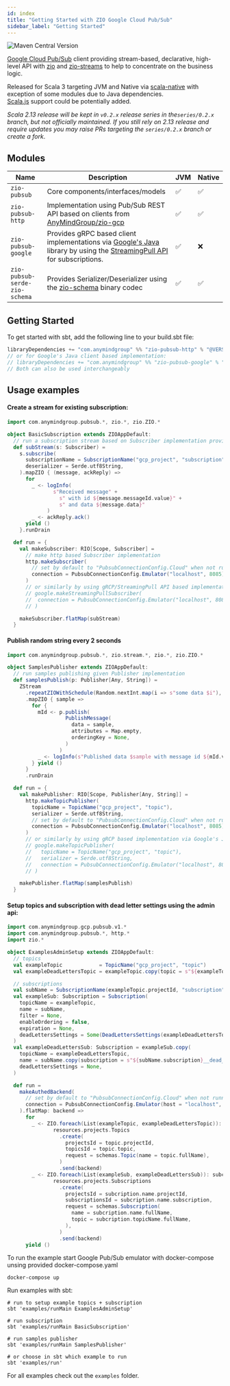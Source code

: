 ```yaml
---
id: index
title: "Getting Started with ZIO Google Cloud Pub/Sub"
sidebar_label: "Getting Started"
---
```


![Maven Central Version](https://img.shields.io/maven-central/v/com.anymindgroup/zio-pubsub_3)

[Google Cloud Pub/Sub](https://cloud.google.com/pubsub) client providing stream-based, declarative, high-level API with [zio](https://zio.dev) and [zio-streams](https://zio.dev/reference/stream) to help to concentrate on the business logic.

Released for Scala 3 targeting JVM and Native via [scala-native](https://scala-native.org) with exception of some modules due to Java dependencies.   
[Scala.js](https://www.scala-js.org) support could be potentially added.  

_Scala 2.13 release will be kept in `v0.2.x` release series in the`series/0.2.x` branch, but not officially maintained. If you still rely on 2.13 release and require updates you may raise PRs targeting the `series/0.2.x` branch or create a fork_.  

## Modules

| Name | Description | JVM | Native |
| ---- | ----------- | --- | ------ |
| `zio-pubsub` | Core components/interfaces/models | ✅ | ✅ |
| `zio-pubsub-http` | Implementation using Pub/Sub REST API based on clients from [AnyMindGroup/zio-gcp](https://github.com/AnyMindGroup/zio-gcp) | ✅ | ✅ |
| `zio-pubsub-google` | Provides gRPC based client implementations via [Google's Java](https://cloud.google.com/java/docs/reference/google-cloud-pubsub/latest/overview) library by using the [StreamingPull API](https://cloud.google.com/pubsub/docs/pull#streamingpull_api) for subscriptions. | ✅ | ❌ |
| `zio-pubsub-serde-zio-schema` | Provides Serializer/Deserializer using the [zio-schema](https://github.com/zio/zio-schema) binary codec | ✅ | ✅ |

## Getting Started

To get started with sbt, add the following line to your build.sbt file:

```scala
libraryDependencies += "com.anymindgroup" %% "zio-pubsub-http" % "@VERSION@"
// or for Google's Java client based implementation:
// libraryDependencies += "com.anymindgroup" %% "zio-pubsub-google" % "@VERSION@"
// Both can also be used interchangeably
```

## Usage examples

#### Create a stream for existing subscription:

```scala
import com.anymindgroup.pubsub.*, zio.*, zio.ZIO.*

object BasicSubscription extends ZIOAppDefault:
  // run a subscription stream based on Subscriber implementation provided
  def subStream(s: Subscriber) =
    s.subscribe(
      subscriptionName = SubscriptionName("gcp_project", "subscription"),
      deserializer = Serde.utf8String,
    ).mapZIO { (message, ackReply) =>
      for
        _ <- logInfo(
               s"Received message" +
                 s" with id ${message.messageId.value}" +
                 s" and data ${message.data}"
             )
        _ <- ackReply.ack()
      yield ()
    }.runDrain

  def run = {
    val makeSubscriber: RIO[Scope, Subscriber] =
      // make http based Subscriber implementation
      http.makeSubscriber(
        // set by default to "PubsubConnectionConfig.Cloud" when not running against an emulator
        connection = PubsubConnectionConfig.Emulator("localhost", 8085)
      )
      // or similarly by using gRCP/StreamingPull API based implementation via Google's Java client:
      // google.makeStreamingPullSubscriber(
      //  connection = PubsubConnectionConfig.Emulator("localhost", 8085)
      // )

    makeSubscriber.flatMap(subStream)
  }
```

#### Publish random string every 2 seconds

```scala
import com.anymindgroup.pubsub.*, zio.stream.*, zio.*, zio.ZIO.*

object SamplesPublisher extends ZIOAppDefault:
  // run samples publishing given Publisher implementation
  def samplesPublish(p: Publisher[Any, String]) =
    ZStream
      .repeatZIOWithSchedule(Random.nextInt.map(i => s"some data $i"), Schedule.fixed(2.seconds))
      .mapZIO { sample =>
        for {
          mId <- p.publish(
                   PublishMessage(
                     data = sample,
                     attributes = Map.empty,
                     orderingKey = None,
                   )
                 )
          _ <- logInfo(s"Published data $sample with message id ${mId.value}")
        } yield ()
      }
      .runDrain

  def run = {
    val makePublisher: RIO[Scope, Publisher[Any, String]] =
      http.makeTopicPublisher(
        topicName = TopicName("gcp_project", "topic"),
        serializer = Serde.utf8String,
        // set by default to "PubsubConnectionConfig.Cloud" when not running against an emulator
        connection = PubsubConnectionConfig.Emulator("localhost", 8085),
      )
      // or similarly by using gRCP based implementation via Google's Java client:
      // google.makeTopicPublisher(
      //   topicName = TopicName("gcp_project", "topic"),
      //   serializer = Serde.utf8String,
      //   connection = PubsubConnectionConfig.Emulator("localhost", 8085),
      // )

    makePublisher.flatMap(samplesPublish)
  }
```

#### Setup topics and subscription with dead letter settings using the admin api:

```scala
import com.anymindgroup.gcp.pubsub.v1.*
import com.anymindgroup.pubsub.*, http.*
import zio.*

object ExamplesAdminSetup extends ZIOAppDefault:
  // topics
  val exampleTopic            = TopicName("gcp_project", "topic")
  val exampleDeadLettersTopic = exampleTopic.copy(topic = s"${exampleTopic.topic}__dead_letters")

  // subscriptions
  val subName = SubscriptionName(exampleTopic.projectId, "subscription")
  val exampleSub: Subscription = Subscription(
    topicName = exampleTopic,
    name = subName,
    filter = None,
    enableOrdering = false,
    expiration = None,
    deadLettersSettings = Some(DeadLettersSettings(exampleDeadLettersTopic, 5)),
  )
  val exampleDeadLettersSub: Subscription = exampleSub.copy(
    topicName = exampleDeadLettersTopic,
    name = subName.copy(subscription = s"${subName.subscription}__dead_letters"),
    deadLettersSettings = None,
  )

  def run =
    makeAuthedBackend(
      // set by default to "PubsubConnectionConfig.Cloud" when not running against an emulator
      connection = PubsubConnectionConfig.Emulator(host = "localhost", port = 8085)
    ).flatMap: backend =>
      for
        _ <- ZIO.foreach(List(exampleTopic, exampleDeadLettersTopic)): topic =>
               resources.projects.Topics
                 .create(
                   projectsId = topic.projectId,
                   topicsId = topic.topic,
                   request = schemas.Topic(name = topic.fullName),
                 )
                 .send(backend)
        _ <- ZIO.foreach(List(exampleSub, exampleDeadLettersSub)): subcription =>
               resources.projects.Subscriptions
                 .create(
                   projectsId = subcription.name.projectId,
                   subscriptionsId = subcription.name.subscription,
                   request = schemas.Subscription(
                     name = subcription.name.fullName,
                     topic = subcription.topicName.fullName,
                   ),
                 )
                 .send(backend)
      yield ()
```

To run the example start Google Pub/Sub emulator with docker-compose unsing provided docker-compose.yaml

```shell
docker-compose up
```

Run examples with sbt:

```shell
# run to setup example topics + subscription
sbt 'examples/runMain ExamplesAdminSetup'

# run subscription
sbt 'examples/runMain BasicSubscription'

# run samples publisher
sbt 'examples/runMain SamplesPublisher'

# or choose in sbt which example to run
sbt 'examples/run'
```

For all examples check out the `examples` folder.